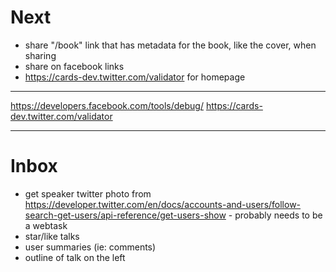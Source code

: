 # Next

* share "/book" link that has metadata for the book, like the cover, when sharing
* share on facebook links
* https://cards-dev.twitter.com/validator for homepage

---

https://developers.facebook.com/tools/debug/
https://cards-dev.twitter.com/validator

---

# Inbox

* get speaker twitter photo from https://developer.twitter.com/en/docs/accounts-and-users/follow-search-get-users/api-reference/get-users-show - probably needs to be a webtask
* star/like talks
* user summaries (ie: comments)
* outline of talk on the left
